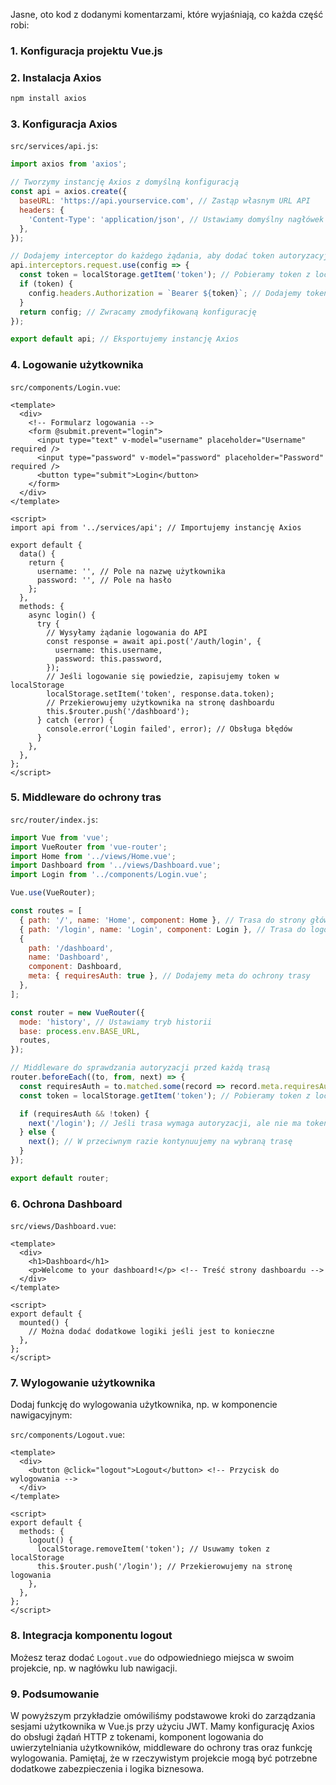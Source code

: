 Jasne, oto kod z dodanymi komentarzami, które wyjaśniają, co każda część robi:

### 1. Konfiguracja projektu Vue.js

### 2. Instalacja Axios

```sh
npm install axios
```

### 3. Konfiguracja Axios

`src/services/api.js`:

```js
import axios from 'axios';

// Tworzymy instancję Axios z domyślną konfiguracją
const api = axios.create({
  baseURL: 'https://api.yourservice.com', // Zastąp własnym URL API
  headers: {
    'Content-Type': 'application/json', // Ustawiamy domyślny nagłówek Content-Type
  },
});

// Dodajemy interceptor do każdego żądania, aby dodać token autoryzacyjny
api.interceptors.request.use(config => {
  const token = localStorage.getItem('token'); // Pobieramy token z localStorage
  if (token) {
    config.headers.Authorization = `Bearer ${token}`; // Dodajemy token do nagłówków
  }
  return config; // Zwracamy zmodyfikowaną konfigurację
});

export default api; // Eksportujemy instancję Axios
```

### 4. Logowanie użytkownika

`src/components/Login.vue`:

```vue
<template>
  <div>
    <!-- Formularz logowania -->
    <form @submit.prevent="login">
      <input type="text" v-model="username" placeholder="Username" required />
      <input type="password" v-model="password" placeholder="Password" required />
      <button type="submit">Login</button>
    </form>
  </div>
</template>

<script>
import api from '../services/api'; // Importujemy instancję Axios

export default {
  data() {
    return {
      username: '', // Pole na nazwę użytkownika
      password: '', // Pole na hasło
    };
  },
  methods: {
    async login() {
      try {
        // Wysyłamy żądanie logowania do API
        const response = await api.post('/auth/login', {
          username: this.username,
          password: this.password,
        });
        // Jeśli logowanie się powiedzie, zapisujemy token w localStorage
        localStorage.setItem('token', response.data.token);
        // Przekierowujemy użytkownika na stronę dashboardu
        this.$router.push('/dashboard');
      } catch (error) {
        console.error('Login failed', error); // Obsługa błędów
      }
    },
  },
};
</script>
```

### 5. Middleware do ochrony tras

`src/router/index.js`:

```js
import Vue from 'vue';
import VueRouter from 'vue-router';
import Home from '../views/Home.vue';
import Dashboard from '../views/Dashboard.vue';
import Login from '../components/Login.vue';

Vue.use(VueRouter);

const routes = [
  { path: '/', name: 'Home', component: Home }, // Trasa do strony głównej
  { path: '/login', name: 'Login', component: Login }, // Trasa do logowania
  {
    path: '/dashboard',
    name: 'Dashboard',
    component: Dashboard,
    meta: { requiresAuth: true }, // Dodajemy meta do ochrony trasy
  },
];

const router = new VueRouter({
  mode: 'history', // Ustawiamy tryb historii
  base: process.env.BASE_URL,
  routes,
});

// Middleware do sprawdzania autoryzacji przed każdą trasą
router.beforeEach((to, from, next) => {
  const requiresAuth = to.matched.some(record => record.meta.requiresAuth); // Sprawdzamy, czy trasa wymaga autoryzacji
  const token = localStorage.getItem('token'); // Pobieramy token z localStorage

  if (requiresAuth && !token) {
    next('/login'); // Jeśli trasa wymaga autoryzacji, ale nie ma tokenu, przekierowujemy na stronę logowania
  } else {
    next(); // W przeciwnym razie kontynuujemy na wybraną trasę
  }
});

export default router;
```

### 6. Ochrona Dashboard

`src/views/Dashboard.vue`:

```vue
<template>
  <div>
    <h1>Dashboard</h1>
    <p>Welcome to your dashboard!</p> <!-- Treść strony dashboardu -->
  </div>
</template>

<script>
export default {
  mounted() {
    // Można dodać dodatkowe logiki jeśli jest to konieczne
  },
};
</script>
```

### 7. Wylogowanie użytkownika

Dodaj funkcję do wylogowania użytkownika, np. w komponencie nawigacyjnym:

`src/components/Logout.vue`:

```vue
<template>
  <div>
    <button @click="logout">Logout</button> <!-- Przycisk do wylogowania -->
  </div>
</template>

<script>
export default {
  methods: {
    logout() {
      localStorage.removeItem('token'); // Usuwamy token z localStorage
      this.$router.push('/login'); // Przekierowujemy na stronę logowania
    },
  },
};
</script>
```

### 8. Integracja komponentu logout

Możesz teraz dodać `Logout.vue` do odpowiedniego miejsca w swoim projekcie, np. w nagłówku lub nawigacji.

### 9. Podsumowanie

W powyższym przykładzie omówiliśmy podstawowe kroki do zarządzania sesjami użytkownika w Vue.js przy użyciu JWT. Mamy konfigurację Axios do obsługi żądań HTTP z tokenami, komponent logowania do uwierzytelniania użytkowników, middleware do ochrony tras oraz funkcję wylogowania. Pamiętaj, że w rzeczywistym projekcie mogą być potrzebne dodatkowe zabezpieczenia i logika biznesowa.